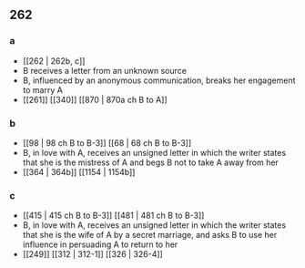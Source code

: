## 262
### a
- [[262 | 262b, c]] 
- B receives a letter from an unknown source
- B, influenced by an anonymous communication, breaks her engagement to marry A
- [[261]] [[340]] [[870 | 870a ch B to A]] 

### b
- [[98 | 98 ch B to B-3]] [[68 | 68 ch B to B-3]] 
- B, in love with A, receives an unsigned letter in which the writer states that she is the mistress of A and begs B not to take A away from her
- [[364 | 364b]] [[1154 | 1154b]] 

### c
- [[415 | 415 ch B to B-3]] [[481 | 481 ch B to B-3]] 
- B, in love with A, receives an unsigned letter in which the writer states that she is the wife of A by a secret marriage, and asks B to use her influence in persuading A to return to her
- [[249]] [[312 | 312-1]] [[326 | 326-4]] 

